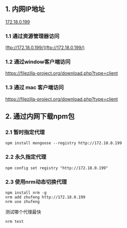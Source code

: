 ## 1. 内网IP地址

[172.18.0.199](172.18.0.199)

### 1.1 通过资源管理器访问

[ftp://172.18.0.199/](ftp://172.18.0.199/)

### 1.2 通过window客户端访问
https://filezilla-project.org/download.php?type=client

### 1.3 通过 mac 客户端访问
https://filezilla-project.org/download.php?type=client


## 2. 通过内网下载npm包
### 2.1 暂时指定代理
```
npm install mongoose --registry http://172.18.0.199
```

### 2.2 永久指定代理
```
npm config set registry "http://172.18.0.199"
```

### 2.3 使用nrm动态切换代理
```
npm install nrm -g
nrm add zhufeng http://172.18.0.199
nrm use zhufeng
```

测试哪个代理最快
```
nrm test
```
